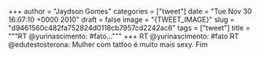 
+++
author = "Jaydson Gomes"
categories = ["tweet"]
date = "Tue Nov 30 16:07:10 +0000 2010"
draft = false
image = "{TWEET_IMAGE}"
slug = "d9461560c482fa752824d0118cb7957cd2242ac6"
tags = ["tweet"]
title = """RT @yurinascimento: #fato..."""
+++
RT @yurinascimento: #fato RT @edutestosterona: Mulher com tattoo é muito mais sexy. Fim
